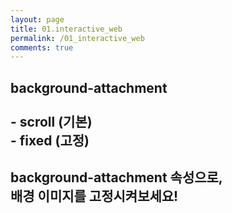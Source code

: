 ```yaml
---
layout: page
title: 01.interactive_web
permalink: /01_interactive_web
comments: true
---
```

<script>
window.addEventListener("wheel", function(e){
    e.preventDefault();
},{passive : false});

var mHtml = $("html");
var page = 1;
mHtml.animate({scrollTop : 0},10);


</script>
<div class="row justify-content-between" style="display:none;">
    <div class="col-md-12">
        <img class="shadow-lg" src="{{site.baseurl}}/assets/images/dolphin.png" alt="dolphin" />
        <p>This research started with a rethink of humans and dolphins.</p>
        <p class="mb-5"><img class="shadow-lg" src="{{site.baseurl}}/assets/images/mediumish-jekyll-template.png" alt="jekyll template mediumish" /></p>
        <h4>Documentation</h4>
        <p>Please, read the docs <a href="https://bootstrapstarter.com/bootstrap-templates/template-mediumish-bootstrap-jekyll/">here</a>.</p>
        <h4>Questions or bug reports?</h4>
        <p>Head over to our <a href="https://github.com/wowthemesnet/mediumish-theme-jekyll">Github repository</a>!</p>
    </div>
</div>

<div class="image1"></div>

<div class="text">
  <h2>
    background-attachment <br><br>
    - scroll (기본) <br>
    - fixed (고정)<br>
  </h2>
</div>

<div class="image2"></div>

<div class="text">
  <h2>
    background-attachment 속성으로, <br>
    배경 이미지를 고정시켜보세요!
  </h2>
</div>

<div class="image3"></div>